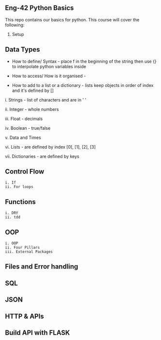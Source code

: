 ## Eng-42 Python Basics
This repo contains our basics for python. This course will cover the following: 
1. Setup
## Data Types
- How to define/ Syntax -  place f in the beginning of the string then use {} to interpolate python variables inside 

- How to access/ How is it organised - 

- How to add to a list or a dictionary - lists keep objects in order of index and it's defined by []
<p> i. Strings - list of characters and are in ' '</p>
<p>ii. Integer - whole numbers </p>   
<p>iii. Float - decimals</p>  
<p>iv. Boolean - true/false</p>
<p>v. Data and Times</p>
<p>vi. Lists - are defined by index [0], [1], [2], [3]</p>
<p>vii. Dictionaries - are defined by keys</p>

## Control Flow
    i. If
    ii. For loops

## Functions
    i. DRY
    ii. tdd
## OOP
    i. OOP
    ii. Four Pillars
    iii. External Packages

## Files and Error handling

## SQL

## JSON

## HTTP & APIs

## Build API with FLASK
    
